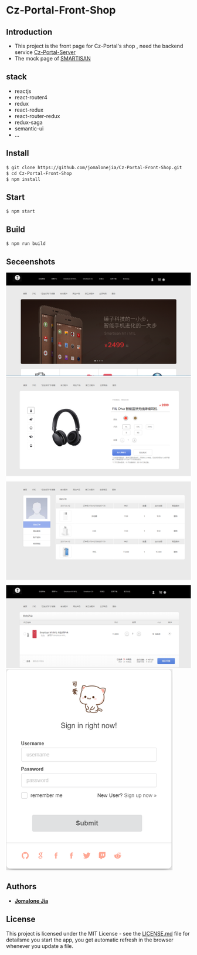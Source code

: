 # Cz-Portal-Front-Shop

## Introduction

- This project is the front page for Cz-Portal's shop , need the backend service [Cz-Portal-Server](https://github.com/jomalonejia/Cz-Portal-Server)
- The mock page of [SMARTISAN](http://www.smartisan.com)



## stack
* reactjs
* react-router4
* redux
* react-redux
* react-router-redux
* redux-saga
* semantic-ui
* ...

## Install

    $ git clone https://github.com/jomalonejia/Cz-Portal-Front-Shop.git
    $ cd Cz-Portal-Front-Shop
    $ npm install


## Start

    $ npm start

## Build

    $ npm run build

## Seceenshots


![image](https://github.com/jomalonejia/Cz-Portal-Front-Shop/blob/master/screenshots/1.PNG)<br />
![image](https://github.com/jomalonejia/Cz-Portal-Front-Shop/blob/master/screenshots/2.PNG)<br />
![image](https://github.com/jomalonejia/Cz-Portal-Front-Shop/blob/master/screenshots/3.PNG)<br />
![image](https://github.com/jomalonejia/Cz-Portal-Front-Shop/blob/master/screenshots/4.PNG)<br />
![image](https://github.com/jomalonejia/Cz-Portal-Front-Shop/blob/master/screenshots/login.PNG)<br />


## Authors

* **[Jomalone Jia](https://github.com/jomalonejia)** 

## License

This project is licensed under the MIT License - see the [LICENSE.md](LICENSE.md) file for detailsme you start the app, you get automatic refresh in the browser whenever you update a file.